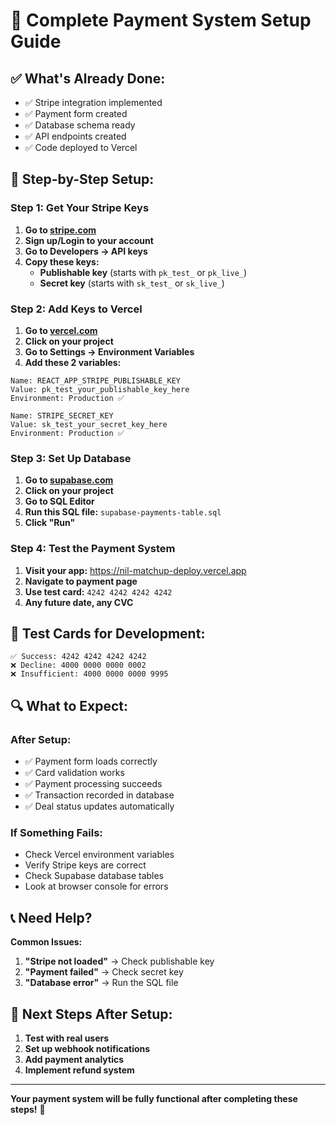 # 🚀 Complete Payment System Setup Guide

## ✅ **What's Already Done:**
- ✅ Stripe integration implemented
- ✅ Payment form created
- ✅ Database schema ready
- ✅ API endpoints created
- ✅ Code deployed to Vercel

## 🔧 **Step-by-Step Setup:**

### **Step 1: Get Your Stripe Keys**

1. **Go to [stripe.com](https://stripe.com)**
2. **Sign up/Login to your account**
3. **Go to Developers → API keys**
4. **Copy these keys:**
   - **Publishable key** (starts with `pk_test_` or `pk_live_`)
   - **Secret key** (starts with `sk_test_` or `sk_live_`)

### **Step 2: Add Keys to Vercel**

1. **Go to [vercel.com](https://vercel.com)**
2. **Click on your project**
3. **Go to Settings → Environment Variables**
4. **Add these 2 variables:**

```
Name: REACT_APP_STRIPE_PUBLISHABLE_KEY
Value: pk_test_your_publishable_key_here
Environment: Production ✅

Name: STRIPE_SECRET_KEY
Value: sk_test_your_secret_key_here
Environment: Production ✅
```

### **Step 3: Set Up Database**

1. **Go to [supabase.com](https://supabase.com)**
2. **Click on your project**
3. **Go to SQL Editor**
4. **Run this SQL file:** `supabase-payments-table.sql`
5. **Click "Run"**

### **Step 4: Test the Payment System**

1. **Visit your app:** https://nil-matchup-deploy.vercel.app
2. **Navigate to payment page**
3. **Use test card:** `4242 4242 4242 4242`
4. **Any future date, any CVC**

## 🧪 **Test Cards for Development:**

```
✅ Success: 4242 4242 4242 4242
❌ Decline: 4000 0000 0000 0002
❌ Insufficient: 4000 0000 0000 9995
```

## 🔍 **What to Expect:**

### **After Setup:**
- ✅ Payment form loads correctly
- ✅ Card validation works
- ✅ Payment processing succeeds
- ✅ Transaction recorded in database
- ✅ Deal status updates automatically

### **If Something Fails:**
- Check Vercel environment variables
- Verify Stripe keys are correct
- Check Supabase database tables
- Look at browser console for errors

## 📞 **Need Help?**

**Common Issues:**
1. **"Stripe not loaded"** → Check publishable key
2. **"Payment failed"** → Check secret key
3. **"Database error"** → Run the SQL file

## 🎯 **Next Steps After Setup:**

1. **Test with real users**
2. **Set up webhook notifications**
3. **Add payment analytics**
4. **Implement refund system**

---

**Your payment system will be fully functional after completing these steps!** 🚀 